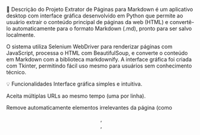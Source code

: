 📝 Descrição do Projeto
Extrator de Páginas para Markdown é um aplicativo desktop com interface gráfica desenvolvido em Python que permite ao usuário extrair o conteúdo principal de páginas da web (HTML) e convertê-lo automaticamente para o formato Markdown (.md), pronto para ser salvo localmente.

O sistema utiliza Selenium WebDriver para renderizar páginas com JavaScript, processa o HTML com BeautifulSoup, e converte o conteúdo em Markdown com a biblioteca markdownify. A interface gráfica foi criada com Tkinter, permitindo fácil uso mesmo para usuários sem conhecimento técnico.

💡 Funcionalidades
Interface gráfica simples e intuitiva.

Aceita múltiplas URLs ao mesmo tempo (uma por linha).

Remove automaticamente elementos irrelevantes da página (como <header>, <footer>, <script>, etc.).

Converte o conteúdo extraído em arquivos Markdown formatados.

Corrige os links de imagens para URLs absolutas.

Permite escolher a pasta de destino dos arquivos gerados.

Indica erros e sucessos ao final da extração.

🚀 Tecnologias utilizadas
Python 3.13

Selenium

BeautifulSoup4

markdownify

Tkinter (GUI)

re, urllib, os, time

📸 Exemplo de uso
O usuário insere uma ou várias URLs no campo de entrada.

Escolhe uma pasta de destino para salvar os arquivos.

Clica no botão "Extrair para Markdown".

O programa renderiza a página, extrai o conteúdo principal e salva em arquivos .md.


